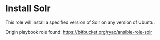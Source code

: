 # Install Solr

This role will install a specified version of Solr on any version of Ubuntu.

Origin playbook role found: https://bitbucket.org/ryac/ansible-role-solr